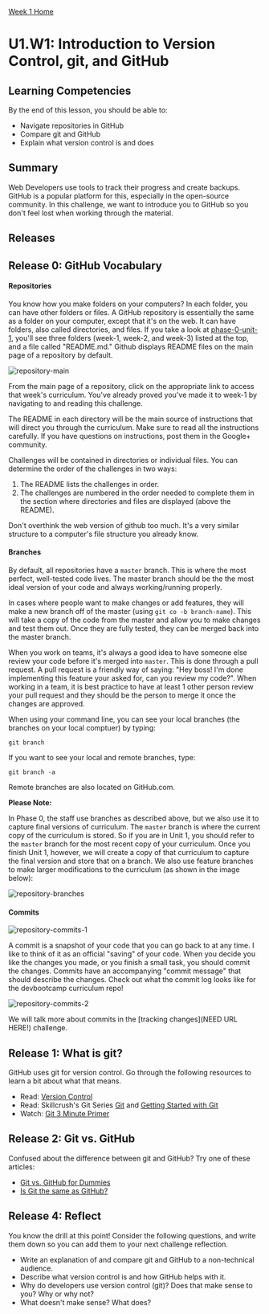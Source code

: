 [Week 1 Home](../)

# U1.W1: Introduction to Version Control, git, and GitHub

## Learning Competencies
By the end of this lesson, you should be able to:
- Navigate repositories in GitHub
- Compare git and GitHub
- Explain what version control is and does

## Summary
Web Developers use tools to track their progress and create backups. GitHub is a popular platform for this, especially in the open-source community. In this challenge, we want to introduce you to GitHub so you don't feel lost when working through the material.

## Releases

## Release 0: GitHub Vocabulary

#### Repositories
You know how you make folders on your computers? In each folder, you can have other folders or files. A GitHub repository is essentially the same as a folder on your computer, except that it's on the web. It can have folders, also called directories, and files. If you take a look at [phase-0-unit-1](../), you'll see three folders (week-1, week-2, and week-3) listed at the top, and a file called "README.md." Github displays README files on the main page of a repository by default.

![repository-main](../imgs/repository-main.png)

From the main page of a repository, click on the appropriate link to access that week's curriculum. You've already proved you've made it to week-1 by navigating to and reading this challenge.

The README in each directory will be the main source of instructions that will direct you through the curriculum. Make sure to read all the instructions carefully. If you have questions on instructions, post them in the Google+ community.

Challenges will be contained in directories or individual files. You can determine the order of the challenges in two ways:
  1. The README lists the challenges in order.
  2. The challenges are numbered in the order needed to complete them in the section where directories and files are displayed (above the README).

Don't overthink the web version of github too much. It's a very similar structure to a computer's file structure you already know.

#### Branches
By default, all repositories have a `master` branch. This is where the most perfect, well-tested code lives. The master branch should be the the most ideal version of your code and always working/running properly.

In cases where people want to make changes or add features, they will make a new branch off of the master (using `git co -b branch-name`). This will take a copy of the code from the master and allow you to make changes and test them out. Once they are fully tested, they can be merged back into the master branch.

When you work on teams, it's always a good idea to have someone else review your code before it's merged into `master`. This is done through a pull request. A pull request is a friendly way of saying: "Hey boss! I'm done implementing this feature your asked for, can you review my code?". When working in a team, it is best practice to have at least 1 other person review your pull request and they should be the person to merge it once the changes are approved.

When using your command line, you can see your local branches (the branches on your local comptuer) by typing:

`git branch`

If you want to see your local and remote branches, type:

`git branch -a`

Remote branches are also located on GitHub.com.

**Please Note:**

In Phase 0, the staff use branches as described above, but we also use it to capture final versions of curriculum. The `master` branch is where the current copy of the curriculum is stored. So if you are in Unit 1, you should refer to the `master` branch for the most recent copy of your curriculum. Once you finish Unit 1, however, we will create a copy of that curriculum to capture the final version and store that on a branch. We also use feature branches to make larger modifications to the curriculum (as shown in the image below):

![repository-branches](../imgs/repository-branches.png)

#### Commits

![repository-commits-1](../imgs/repository-commits-1.png)

A commit is a snapshot of your code that you can go back to at any time. I like to think of it as an official "saving" of your code. When you decide you like the changes you made, or you finish a small task, you should commit the changes. Commits have an accompanying "commit message" that should describe the changes. Check out what the commit log looks like for the devbootcamp curriculum repo!

![repository-commits-2](../imgs/repository-commits-2.png)

We will talk more about commits in the [tracking changes](NEED URL HERE!) challenge.

## Release 1: What is git?

GitHub uses git for version control. Go through the following resources to learn a bit about what that means.

- Read: [Version Control](http://skillcrush.com/2013/02/11/version-control/)
- Read: Skillcrush's Git Series [Git](http://skillcrush.com/2013/02/18/git/) and [Getting Started with Git](http://skillcrush.com/2013/02/20/get-started-working-with-git/)
- Watch: [Git 3 Minute Primer](http://www.youtube.com/watch?v=_Jmkvv_nKTE)

## Release 2: Git vs. GitHub

Confused about the difference between git and GitHub? Try one of these articles:

- [Git vs. GitHub for Dummies](http://stephaniehoh.github.io/blog/2013/10/07/git-vs-github-for-dummies/)
- [Is Git the same as GitHub?](http://www.jahya.net/blog/?2013-05-git-vs-github)


## Release 4: Reflect
You know the drill at this point! Consider the following questions, and write them down so you can add them to your next challenge reflection.

* Write an explanation of and compare git and GitHub to a non-technical audience.
* Describe what version control is and how GitHub helps with it.
* Why do developers use version control (git)? Does that make sense to you? Why or why not?
* What doesn't make sense? What does?
